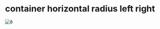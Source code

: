 # container horizontal radius left right

![8](https://user-images.githubusercontent.com/88321261/131134160-65c4191e-13d6-424f-89d7-a4c7c6dbb651.png)
